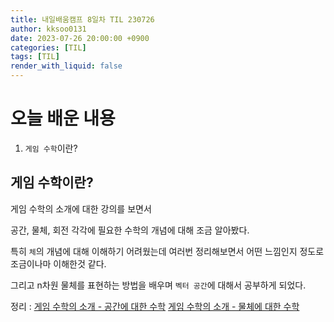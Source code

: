 ```yaml
---
title: 내일배움캠프 8일차 TIL 230726
author: kksoo0131
date: 2023-07-26 20:00:00 +0900
categories: [TIL]
tags: [TIL]
render_with_liquid: false
---
```


# 오늘 배운 내용

1. `게임 수학`이란?

## 게임 수학이란?

게임 수학의 소개에 대한 강의를 보면서

공간, 물체, 회전 각각에 필요한 수학의 개념에 대해 조금 알아봤다.

특히 `체`의 개념에 대해 이해하기 어려웠는데 여러번 정리해보면서 어떤 느낌인지 정도로 조금이나마 이해한것 같다.

그리고 n차원 물체를 표현하는 방법을 배우며 `벡터 공간`에 대해서 공부하게 되었다.

정리 : 
[게임 수학의 소개 - 공간에 대한 수학](https://kksoo0131.github.io/posts/gameMathmatics-1/)
[게임 수학의 소개 - 물체에 대한 수학](https://kksoo0131.github.io/posts/gameMathmatics-2/)
